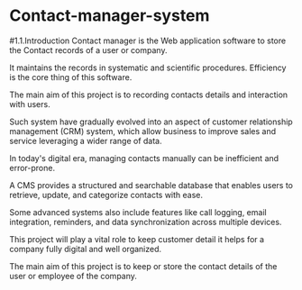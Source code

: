 # Contact-manager-system

#1.1.Introduction
Contact manager is the Web application software to store the Contact records of a user or company.

It maintains the records in systematic and scientific procedures. Efficiency is the core thing of this software.

The main aim of this project is to recording contacts details and interaction with users.

Such system have gradually evolved into an aspect of customer relationship management (CRM) system, which allow business to improve sales and service leveraging a wider range of data.

In today's digital era, managing contacts manually can be inefficient and error-prone.

A CMS provides a structured and searchable database that enables users to retrieve, update, and categorize contacts with ease.

Some advanced systems also include features like call logging, email integration, reminders, and data synchronization across multiple devices.

This project will play a vital role to keep customer detail it helps for a  company fully digital and well organized.

The main aim of this project is to keep or store the contact details of the user or employee of the company.
